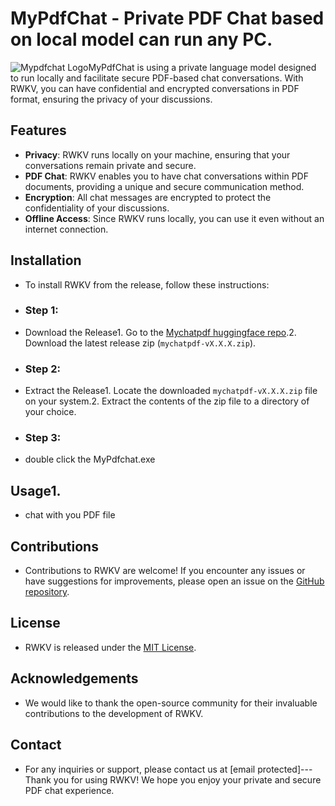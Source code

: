 # MyPdfChat - Private PDF Chat based on local model can run any PC.

![Mypdfchat Logo]()MyPdfChat is using a private language model designed to run locally and facilitate secure PDF-based chat conversations. With RWKV, you can have confidential and encrypted conversations in PDF format, ensuring the privacy of your discussions.
## Features
- **Privacy**: RWKV runs locally on your machine, ensuring that your conversations remain private and secure.
- **PDF Chat**: RWKV enables you to have chat conversations within PDF documents, providing a unique and secure communication method.
- **Encryption**: All chat messages are encrypted to protect the confidentiality of your discussions.
- **Offline Access**: Since RWKV runs locally, you can use it even without an internet connection.
## Installation
- To install RWKV from the release, follow these instructions:
- ### Step 1:
- Download the Release1. Go to the [Mychatpdf huggingface repo](https://huggingface.co/MyPdfChat/MyPdfChat).2. Download the latest release zip (`mychatpdf-vX.X.X.zip`).
- ### Step 2:
- Extract the Release1. Locate the downloaded `mychatpdf-vX.X.X.zip` file on your system.2. Extract the contents of the zip file to a directory of your choice.
- ### Step 3:
- double click the MyPdfchat.exe
## Usage1.
- chat with you PDF file
## Contributions
- Contributions to RWKV are welcome! If you encounter any issues or have suggestions for improvements, please open an issue on the [GitHub repository](https://github.com/your-username/rwkv).
## License
- RWKV is released under the [MIT License](https://opensource.org/licenses/MIT).
## Acknowledgements
- We would like to thank the open-source community for their invaluable contributions to the development of RWKV.
## Contact
- For any inquiries or support, please contact us at [email protected]---Thank you for using RWKV! We hope you enjoy your private and secure PDF chat experience.
